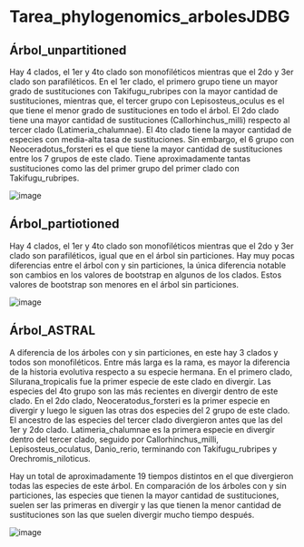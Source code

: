 # Tarea_phylogenomics_arbolesJDBG
## Árbol_unpartitioned
Hay 4 clados, el 1er y 4to clado son monofiléticos mientras que el 2do y 3er clado son parafiléticos. En el 1er clado, el primero grupo tiene un mayor grado de sustituciones con Takifugu_rubripes con la mayor cantidad de sustituciones, mientras que, el tercer grupo con Lepisosteus_oculus es el que tiene el menor grado de sustituciones en todo el árbol. El 2do clado tiene una mayor cantidad de sustituciones (Callorhinchus_milli) respecto al tercer clado (Latimeria_chalumnae). El 4to clado tiene la mayor cantidad de especies con media-alta tasa de sustituciones. Sin embargo, el 6 grupo con Neoceradotus_forsteri es el que tiene la mayor cantidad de sustituciones entre los 7 grupos de este clado. Tiene aproximadamente tantas sustituciones como las del primer grupo del primer clado con Takifugu_rubripes. 

![image](https://github.com/Espartano210/Tarea_phylogenomicsarbolesJDBG/assets/130587993/a864aec9-5c25-4b44-85c3-143134898966)

## Árbol_partiotioned
Hay 4 clados, el 1er y 4to clado son monofiléticos mientras que el 2do y 3er clado son parafiléticos, igual que en el árbol sin particiones. Hay muy pocas diferencias entre el árbol con y sin particiones, la única diferencia notable son cambios en los valores de bootstrap en algunos de los clados. Estos valores de bootstrap son menores en el árbol sin particiones.  

![image](https://github.com/Espartano210/Tarea_phylogenomicsarbolesJDBG/assets/130587993/e45a4ffb-c2ec-43b9-b9a7-5a867e801be6)

## Árbol_ASTRAL
A diferencia de los árboles con y sin particiones, en este hay 3 clados y todos son monofiléticos. Entre más larga es la rama, es mayor la diferencia de la historia evolutiva respecto a su especie hermana. En el primero clado, Silurana_tropicalis fue la primer especie de este clado en divergir. Las especies del 4to grupo son las más recientes en divergir dentro de este clado.
En el 2do clado, Neoceratodus_forsteri es la primer especie en divergir y luego le siguen las otras dos especies del 2 grupo de este clado.
El ancestro de las especies del tercer clado divergieron antes que las del 1er y 2do clado. Latimeria_chalumnae es la primera especie en divergir dentro del tercer clado, seguido por Callorhinchus_milli, Lepisosteus_oculatus, Danio_rerio, terminando con Takifugu_rubripes y Orechromis_niloticus.

Hay un total de aproximadamente 19 tiempos distintos en el que divergieron todas las especies de este árbol. En comparación de los árboles con y sin particiones, las especies que tienen la mayor cantidad de sustituciones, suelen ser las primeras en divergir y las que tienen la menor cantidad de sustituciones son las que suelen divergir mucho tiempo después.

![image](https://github.com/Espartano210/Tarea_phylogenomicsarbolesJDBG/assets/130587993/8e1e4b63-c40d-4d53-810b-d631a4113398)
